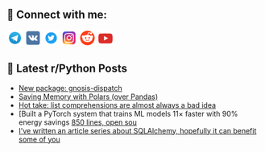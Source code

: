 ## 🔎 Connect with me:
[<img src="https://github.com/bullbesh/bullbesh/blob/main/images/Telegram.png" width="32" height="32" />](https://t.me/bullbesh)
[<img src="https://github.com/bullbesh/bullbesh/blob/main/images/VK.png" width="32" height="32" />](https://vk.com/bullbesh)
[<img src="https://github.com/bullbesh/bullbesh/blob/main/images/Twitter.png" width="32" height="32" />](https://twitter.com/bullbesh1)
[<img src="https://github.com/bullbesh/bullbesh/blob/main/images/Instagram.png" width="32" height="32" />](https://www.instagram.com/bullbesh)
[<img src="https://github.com/bullbesh/bullbesh/blob/main/images/Reddit.png" width="32" height="32" />](https://www.reddit.com/user/bullbesh)
[<img src="https://github.com/bullbesh/bullbesh/blob/main/images/YouTube.png" width="32" height="32" />](https://www.youtube.com/channel/UCtfjRs6uzgq5mfm8S06WTcg)

## 📕 Latest r/Python Posts
<!-- BLOG-POST-LIST:START -->
- [New package: gnosis-dispatch](https://www.reddit.com/r/Python/comments/1oa8cwj/new_package_gnosisdispatch/)
- [Saving Memory with Polars &lpar;over Pandas&rpar;](https://www.reddit.com/r/Python/comments/1oa4r54/saving_memory_with_polars_over_pandas/)
- [Hot take: list comprehensions are almost always a bad idea](https://www.reddit.com/r/Python/comments/1oa3n4x/hot_take_list_comprehensions_are_almost_always_a/)
- [Built a PyTorch system that trains ML models 11× faster with 90% energy savings [850 lines, open sou](https://www.reddit.com/r/Python/comments/1oa0gx2/built_a_pytorch_system_that_trains_ml_models_11/)
- [I&#39;ve written an article series about SQLAlchemy, hopefully it can benefit some of you](https://www.reddit.com/r/Python/comments/1o9zow6/ive_written_an_article_series_about_sqlalchemy/)
<!-- BLOG-POST-LIST:END -->
